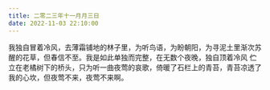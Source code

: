 ```yaml
---
title: 二零二三年十一月月三日
date: 2022-11-03 22:10:00
---
```


我独自冒着冷风，去薄霜铺地的林子里，为听鸟语，为盼朝阳，为寻泥土里渐次苏醒的花草，但春信不至。我是如此单独而完整，在无数个夜晚，独自顶着冷风 伫立在老橘树下的桥头，只为听一曲夜莺的哀歌，倚暖了石栏上的青苔，青苔凉透了我的心坎，但夜莺不来，夜莺不来啊。
